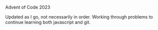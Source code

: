 Advent of Code 2023

Updated as I go, not necessarily in order. Working through problems to continue learning both javascript and git.

